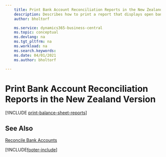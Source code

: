 ```yaml
---
    title: Print Bank Account Reconciliation Reports in the New Zealand version
    description: Describes how to print a report that displays open bank ledger entries as unpresented checks or unrecorded deposits in the New Zealand version.
    author: bholtorf

    ms.service: dynamics365-business-central
    ms.topic: conceptual
    ms.devlang: na
    ms.tgt_pltfrm: na
    ms.workload: na
    ms.search.keywords:
    ms.date: 04/01/2021
    ms.author: bholtorf

---
```

# Print Bank Account Reconciliation Reports in the New Zealand Version

[!INCLUDE [print-balance-sheet-reports](../includes/AUNZ/print-balance-sheet-reports.md)]

## See Also

[Reconcile Bank Accounts](../../bank-how-reconcile-bank-accounts-separately.md)


[!INCLUDE[footer-include](../../includes/footer-banner.md)]